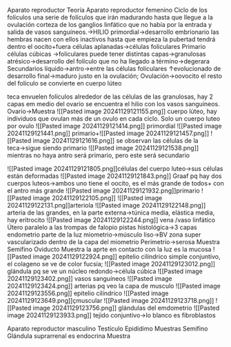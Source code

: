 Aparato reproductor
Teoría
Aparato reproductor femenino 
Ciclo de los folículos
una serie de folículos que irán madurando hasta que llegue a la ovulación
corteza de los ganglios linfático que no había por la entrada y salida de vasos sanguíneos.→HILIO
primordial→desarrollo embrionario las hembras nacen con ellos inactivos hasta que empieza la pubertad
	tendrá dentro el oocito+fuera células aplanadas→células foliculares
Primario
	células cúbicas →foliculares
	puede tener distintas capas→granulosas
	atrésico→desarrollo del folículo que no  ha llegado a término→degerara
Secundarios
líquido→antro→entre las células foliculares
↑evolucionado de desarrollo final→maduro justo en la ovulación; 
Ovulación→oovocito
el resto del folículo se convierte en cuerpo lúteo

teca envuelen folículos alrededor de las células de las granulosas, hay 2 capas
em medio del ovario se encuentra el hilio con los vasos sanguíneos.
Ovario→Muestra
![[Pasted image 20241129121155.png]]
cuerpo lúteo, hay individuos que ovulan más de un ovulo en cada ciclo. Solo un cuerpo luteo por ovulo
![[Pasted image 20241129121414.png]] 
primordial
![[Pasted image 20241129121441.png]] 
primario+![[Pasted image 20241129121457.png]]
![[Pasted image 20241129121616.png]]
se observan las células de la teca→sigue siendo primario 
![[Pasted image 20241129121538.png]]
mientras no haya antro será primario, pero este será secundario



![[Pasted image 20241129121805.png]]células del cuerpo luteo→sus células están deformadas
![[Pasted image 20241129121843.png]] 
Graaf pq hay dos cuerpos luteos→ambos uno tiene el oocito, es el más grande de todos+ con el antro más grande
![[Pasted image 20241129121932.png]]primario
![[Pasted image 20241129122105.png]]
![[Pasted image 20241129122131.png]]arteriola
![[Pasted image 20241129122148.png]]
arteria de las grandes, en la parte externa→túnica media, elástica media, hay eritrocito
![[Pasted image 20241129122244.png]] vena /vaso linfático 
Útero
paralelo a las trompas de falopio
pistas histológica→3 capas
endometrio parte de la luz
miometrio→músculo liso→BV zona super vascularizado dentro de la capa del miometrio
Perimetrio→serosa
Muestra
Semifino
Oviducto
Muestra
la aprte en contacto con la luz es la mucosa
![[Pasted image 20241129122924.png]]  epitelio cilíndrico simple
conjuntivo, el colageno se ve de color fucsia; 
![[Pasted image 20241129123012.png]] glándula pq se ve un núcleo redondo→célula cúbica
![[Pasted image 20241129123402.png]] vasos sanguíneos
![[Pasted image 20241129123424.png]] arterias pq veo la capa de musculo
![[Pasted image 20241129123556.png]]
epitelio cilíndrico
![[Pasted image 20241129123649.png]]çmuscular
![[Pasted image 20241129123718.png]]
![[Pasted image 20241129123756.png]] glándulas del emdometrio
![[Pasted image 20241129123933.png]] tejido conjuntivo→lo blanco es fibroblastos

Aparato reproductor masculino
Testículo
Epidídimo
Muestras
Semifino
Glándula suprarrenal
es endocrina 
Muestra